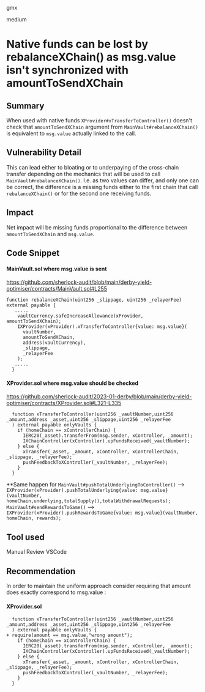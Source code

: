 gmx

medium

# Native funds can be lost by rebalanceXChain() as msg.value isn't synchronized with amountToSendXChain

## Summary

When used with native funds `XProvider#xTransferToController()` doesn't check that `amountToSendXChain` argument from `MainVault#rebalanceXChain()`  is equivalent to `msg.value` actually linked to the call.

## Vulnerability Detail

This can lead either to bloating or to underpaying of the cross-chain transfer depending on the mechanics that will be used to call `MainVault#rebalanceXChain()`. I.e. as two values can differ, and only one can be correct, the difference is a missing funds either to the first chain that call `rebalanceXChain()` or for the second one receiving funds.

## Impact

Net impact will be missing funds proportional to the difference between `amountToSendXChain` and `msg.value`.

## Code Snippet
#### MainVault.sol where msg.value is sent
https://github.com/sherlock-audit/blob/main/derby-yield-optimiser/contracts/MainVault.sol#L255

```solidity
function rebalanceXChain(uint256 _slippage, uint256 _relayerFee) external payable {
   .....
    vaultCurrency.safeIncreaseAllowance(xProvider, amountToSendXChain);
    IXProvider(xProvider).xTransferToController{value: msg.value}( 
      vaultNumber,
      amountToSendXChain,
      address(vaultCurrency),
      _slippage,
      _relayerFee
    );
   .....
  }
```

#### XProvider.sol where msg.value should be checked
https://github.com/sherlock-audit/2023-01-derby/blob/main/derby-yield-optimiser/contracts/XProvider.sol#L321-L335

```solidity
  function xTransferToController(uint256 _vaultNumber,uint256 _amount,address _asset,uint256 _slippage,uint256 _relayerFee
  ) external payable onlyVaults {
    if (homeChain == xControllerChain) {
      IERC20(_asset).transferFrom(msg.sender, xController, _amount);
      IXChainController(xController).upFundsReceived(_vaultNumber);
    } else {
      xTransfer(_asset, _amount, xController, xControllerChain, _slippage, _relayerFee);
      pushFeedbackToXController(_vaultNumber, _relayerFee);
    }
  }
```

**Same happen for 
`MainVault#pushTotalUnderlyingToController()` -->  `IXProvider(xProvider).pushTotalUnderlying{value: msg.value}(vaultNumber,    homeChain,underlying,totalSupply(),totalWithdrawalRequests);` 
`MainVault#sendRewardsToGame()` --> `IXProvider(xProvider).pushRewardsToGame{value: msg.value}(vaultNumber, homeChain, rewards);`
## Tool used

Manual Review
VSCode

## Recommendation

In order to maintain the uniform approach consider requiring that amount does exactly correspond to msg.value : 
#### XProvider.sol 

```solidity
  function xTransferToController(uint256 _vaultNumber,uint256 _amount,address _asset,uint256 _slippage,uint256 _relayerFee
  ) external payable onlyVaults {
+ require(amount == msg.value,"wrong amount");
    if (homeChain == xControllerChain) {
      IERC20(_asset).transferFrom(msg.sender, xController, _amount);
      IXChainController(xController).upFundsReceived(_vaultNumber);
    } else {
      xTransfer(_asset, _amount, xController, xControllerChain, _slippage, _relayerFee);
      pushFeedbackToXController(_vaultNumber, _relayerFee);
    }
  }
```

